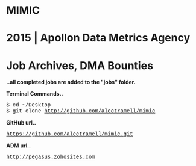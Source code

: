 # MIMIC
# 2015 | Apollon Data Metrics Agency
# Job Archives, DMA Bounties

<b>..all completed jobs are added to the "jobs" folder.</b>

<b>Terminal Commands..</b>

   <font face="courier">$ cd ~/Desktop</font>
   <br />
   <font face="courier">$ git clone http://github.com/alectramell/mimic</font>

<b>GitHub url..</b>

   <font face="courier">https://github.com/alectramell/mimic.git</font>

<b>ADM url..</b>

   <font face="courier">http://pegasus.zohosites.com</font>
